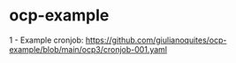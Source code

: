 # ocp-example

1 - Example cronjob: https://github.com/giulianoquites/ocp-example/blob/main/ocp3/cronjob-001.yaml
